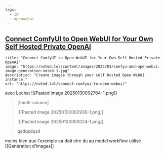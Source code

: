 ```yaml
---
tags:
  - IA
  - openwebui
---
```



## [Connect ComfyUI to Open WebUI for Your Own Self Hosted Private OpenAI](https://noted.lol/connect-comfyui-to-open-webui/)

```embed
title: "Connect ComfyUI to Open WebUI for Your Own Self Hosted Private OpenAI"
image: "https://noted.lol/content/images/2025/01/comfyu-and-openwebui-image-generation-noted-1.jpg"
description: "Create images through your self hosted Open WebUI instance."
url: "https://noted.lol/connect-comfyui-to-open-webui/"
```

avec Lechat 
![[Pasted image 20250130002704-1.png]]

> [!multi-column]
> 
> ![[Pasted image 20250130002936-1.png]]
> 
> ![[Pasted image 20250130003024-1.png]]
> 
> qsdqsdqsd
> 

moins bien que l'exemple ca doit etre du au model workflow utilisé [[Génération d'images]]

